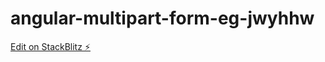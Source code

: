 # angular-multipart-form-eg-jwyhhw

[Edit on StackBlitz ⚡️](https://stackblitz.com/edit/angular-multipart-form-eg-jwyhhw)